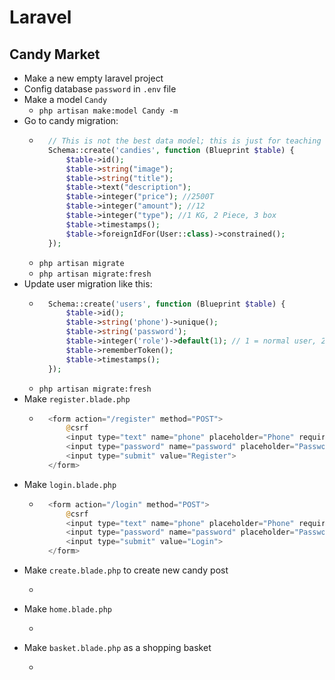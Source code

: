 # Laravel
## Candy Market
- Make a new empty laravel project
- Config database `password` in `.env` file
- Make a model `Candy`
    - `php artisan make:model Candy -m`
- Go to candy migration:
    - ~~~php
        // This is not the best data model; this is just for teaching and learning
        Schema::create('candies', function (Blueprint $table) {
            $table->id();
            $table->string("image");
            $table->string("title");
            $table->text("description");
            $table->integer("price"); //2500T
            $table->integer("amount"); //12
            $table->integer("type"); //1 KG, 2 Piece, 3 box
            $table->timestamps();
            $table->foreignIdFor(User::class)->constrained();
        });
      ~~~
    - `php artisan migrate`
    - `php artisan migrate:fresh`
- Update user migration like this:
    - ~~~php
        Schema::create('users', function (Blueprint $table) {
            $table->id();
            $table->string('phone')->unique();
            $table->string('password');
            $table->integer('role')->default(1); // 1 = normal user, 2 = admin
            $table->rememberToken();
            $table->timestamps();
        });
      ~~~
    - `php artisan migrate:fresh`
- Make `register.blade.php`
    - ~~~php
        <form action="/register" method="POST">
            @csrf
            <input type="text" name="phone" placeholder="Phone" required/>
            <input type="password" name="password" placeholder="Password" required/>
            <input type="submit" value="Register">
        </form>
      ~~~
- Make `login.blade.php`
    - ~~~php
        <form action="/login" method="POST">
            @csrf
            <input type="text" name="phone" placeholder="Phone" required/>
            <input type="password" name="password" placeholder="Password" required/>
            <input type="submit" value="Login">
        </form>
      ~~~
- Make `create.blade.php` to create new candy post
    - ~~~php

      ~~~
- Make `home.blade.php`
    - ~~~php

      ~~~
- Make `basket.blade.php` as a shopping basket
    - ~~~php

      ~~~